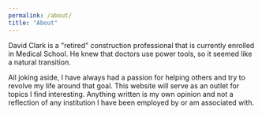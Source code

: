 ```yaml
---
permalink: /about/
title: "About"
---
```


David Clark is a "retired" construction professional that is currently enrolled in Medical School. He knew that doctors use power tools, so it seemed like a natural transition.

All joking aside, I have always had a passion for helping others and try to revolve my life around that goal. This website will serve as an outlet for topics I find interesting. Anything written is my own opinion and not a reflection of any institution I have been employed by or am associated with. 
